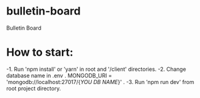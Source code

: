 # bulletin-board
Bulletin Board


# How to start:
 -1. Run 'npm install' or 'yarn'  in root and '/client' directories.
 -2. Change database name in .env .
    MONGODB_URI = 'mongodb://localhost:27017/{_YOU DB NAME_}' .
 -3. Run 'npm run dev' from root project directory.
